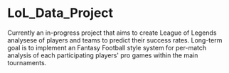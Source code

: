 # LoL_Data_Project
Currently an in-progress project that aims to create League of Legends analysese of players and teams to predict their success rates. Long-term goal is to implement an Fantasy Football style system for per-match analysis of each participating players' pro games within the main tournaments.
